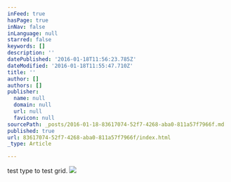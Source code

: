 ```yaml
---
inFeed: true
hasPage: true
inNav: false
inLanguage: null
starred: false
keywords: []
description: ''
datePublished: '2016-01-18T11:56:23.785Z'
dateModified: '2016-01-18T11:55:47.710Z'
title: ''
author: []
authors: []
publisher:
  name: null
  domain: null
  url: null
  favicon: null
sourcePath: _posts/2016-01-18-83617074-52f7-4268-aba0-811a57f7966f.md
published: true
url: 83617074-52f7-4268-aba0-811a57f7966f/index.html
_type: Article

---
```

test type to test grid.
![](https://the-grid-user-content.s3-us-west-2.amazonaws.com/dc3f5079-b80b-49cd-8200-41a6f7fb2208.bmp)